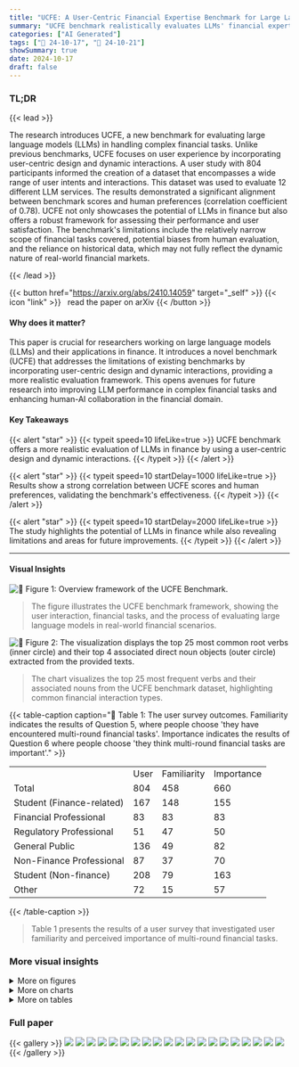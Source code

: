 ```yaml
---
title: "UCFE: A User-Centric Financial Expertise Benchmark for Large Language Models"
summary: "UCFE benchmark realistically evaluates LLMs' financial expertise via user-centric design and dynamic interactions, revealing performance gaps and highlighting the need for more robust, human-aligned m..."
categories: ["AI Generated"]
tags: ["🔖 24-10-17", "🤗 24-10-21"]
showSummary: true
date: 2024-10-17
draft: false
---
```


### TL;DR


{{< lead >}}

The research introduces UCFE, a new benchmark for evaluating large language models (LLMs) in handling complex financial tasks. Unlike previous benchmarks, UCFE focuses on user experience by incorporating user-centric design and dynamic interactions.  A user study with 804 participants informed the creation of a dataset that encompasses a wide range of user intents and interactions. This dataset was used to evaluate 12 different LLM services.  The results demonstrated a significant alignment between benchmark scores and human preferences (correlation coefficient of 0.78). UCFE not only showcases the potential of LLMs in finance but also offers a robust framework for assessing their performance and user satisfaction.  The benchmark's limitations include the relatively narrow scope of financial tasks covered, potential biases from human evaluation, and the reliance on historical data, which may not fully reflect the dynamic nature of real-world financial markets.

{{< /lead >}}


{{< button href="https://arxiv.org/abs/2410.14059" target="_self" >}}
{{< icon "link" >}} &nbsp; read the paper on arXiv
{{< /button >}}

#### Why does it matter?
This paper is crucial for researchers working on large language models (LLMs) and their applications in finance. It introduces a novel benchmark (UCFE) that addresses the limitations of existing benchmarks by incorporating user-centric design and dynamic interactions, providing a more realistic evaluation framework.  This opens avenues for future research into improving LLM performance in complex financial tasks and enhancing human-AI collaboration in the financial domain.
#### Key Takeaways

{{< alert "star" >}}
{{< typeit speed=10 lifeLike=true >}} UCFE benchmark offers a more realistic evaluation of LLMs in finance by using a user-centric design and dynamic interactions. {{< /typeit >}}
{{< /alert >}}

{{< alert "star" >}}
{{< typeit speed=10 startDelay=1000 lifeLike=true >}} Results show a strong correlation between UCFE scores and human preferences, validating the benchmark's effectiveness. {{< /typeit >}}
{{< /alert >}}

{{< alert "star" >}}
{{< typeit speed=10 startDelay=2000 lifeLike=true >}} The study highlights the potential of LLMs in finance while also revealing limitations and areas for future improvements. {{< /typeit >}}
{{< /alert >}}

------
#### Visual Insights



![](figures/figures_2_0.png "🔼 Figure 1: Overview framework of the UCFE Benchmark.")

> The figure illustrates the UCFE benchmark framework, showing the user interaction, financial tasks, and the process of evaluating large language models in real-world financial scenarios.





![](charts/charts_4_0.png "🔼 Figure 2: The visualization displays the top 25 most common root verbs (inner circle) and their top 4 associated direct noun objects (outer circle) extracted from the provided texts.")

> The chart visualizes the top 25 most frequent verbs and their associated nouns from the UCFE benchmark dataset, highlighting common financial interaction types.





{{< table-caption caption="🔽 Table 1: The user survey outcomes. Familiarity indicates the results of Question 5, where people choose 'they have encountered multi-round financial tasks'. Importance indicates the results of Question 6 where people choose 'they think multi-round financial tasks are important'." >}}
<table id='0' style='font-size:16px'><tr><td></td><td>User</td><td>Familiarity</td><td>Importance</td></tr><tr><td>Total</td><td>804</td><td>458</td><td>660</td></tr><tr><td>Student (Finance-related)</td><td>167</td><td>148</td><td>155</td></tr><tr><td>Financial Professional</td><td>83</td><td>83</td><td>83</td></tr><tr><td>Regulatory Professional</td><td>51</td><td>47</td><td>50</td></tr><tr><td>General Public</td><td>136</td><td>49</td><td>82</td></tr><tr><td>Non-Finance Professional</td><td>87</td><td>37</td><td>70</td></tr><tr><td>Student (Non-finance)</td><td>208</td><td>79</td><td>163</td></tr><tr><td>Other</td><td>72</td><td>15</td><td>57</td></tr></table>{{< /table-caption >}}

> Table 1 presents the results of a user survey that investigated user familiarity and perceived importance of multi-round financial tasks.



### More visual insights

<details>
<summary>More on figures
</summary>


![](figures/figures_7_0.png "🔼 Figure 4: The evaluation pipeline of the UCFE Benchmark involves the following steps: ① selecting the model and task, ② generating dialogues between the user and AI assistant via a user simulator, ③ creating evaluation prompts based on source information to assess model performance, ④ pairwise comparison of dialogue outputs by evaluators, aligned with human expert judgments, and ⑤ computing Elo scores based on win-loss outcomes.")

> The figure illustrates the five-stage evaluation pipeline of the UCFE benchmark, highlighting the roles of user simulator, LLM as AI assistant, evaluator, and human expert in assessing model performance.


![](figures/figures_8_0.png "🔼 Figure 4: The evaluation pipeline of the UCFE Benchmark involves the following steps: ① selecting the model and task, ② generating dialogues between the user and AI assistant via a user simulator, ③ creating evaluation prompts based on source information to assess model performance, ④ pairwise comparison of dialogue outputs by evaluators, aligned with human expert judgments, and ⑤ computing Elo scores based on win-loss outcomes.")

> The figure illustrates the five-step evaluation pipeline of the UCFE benchmark, showing the process from model and task selection to final Elo score computation.


![](figures/figures_15_0.png "🔼 Figure 4: The evaluation pipeline of the UCFE Benchmark involves the following steps: ① selecting the model and task, ② generating dialogues between the user and AI assistant via a user simulator, ③ creating evaluation prompts based on source information to assess model performance, ④ pairwise comparison of dialogue outputs by evaluators, aligned with human expert judgments, and ⑤ computing Elo scores based on win-loss outcomes.")

> The figure illustrates the five-stage evaluation pipeline of the UCFE benchmark, showing the process from selecting models and tasks to computing Elo scores based on human evaluations.


</details>



<details>
<summary>More on charts
</summary>


![](charts/charts_4_1.png "🔼 Figure 6: Comparison of average dialogue rounds and total tokens across different models in few shot tasks.")

> The chart displays the distribution of average dialogue rounds and total tokens used across different models in few-shot tasks of the UCFE benchmark.


![](charts/charts_7_0.png "🔼 Figure 5: Comparison of model performance on UCFE benchmark across three evaluators.")

> The radar chart visualizes and compares the overall performance of different LLMs across multiple evaluation criteria using three different evaluators.


![](charts/charts_8_0.png "🔼 Figure 6: Comparison of average dialogue rounds and total tokens across different models in few shot tasks.")

> The chart displays the average number of dialogue rounds and total tokens used across different large language models in few-shot tasks of the UCFE benchmark.


![](charts/charts_8_1.png "🔼 Figure 7: Correlation between human Elo scores and Claude-3.5-Sonnet Elo scores.")

> The chart displays the strong positive correlation between human expert evaluations and model performance as assessed by Claude-3.5-Sonnet.


![](charts/charts_8_2.png "🔼 Figure 5: Comparison of model performance on UCFE benchmark across three evaluators.")

> The chart displays a comparison of model performance on the UCFE benchmark across three different evaluators, showing the overall Elo scores for each model.


![](charts/charts_14_0.png "🔼 Figure 11: Geographical Distribution of Survey Respondents")

> The chart shows the geographical distribution of 804 survey respondents, with the majority from China (62.9%), followed by the USA (35.9%), and a small percentage from other regions (1.2%).


![](charts/charts_14_1.png "🔼 Figure 13: Results of whether preferring generation answers or predefined options from using EastMoney.")

> The chart displays the number of survey respondents who prefer generation answers, predefined options, or a mixture of both when completing financial tasks using EastMoney data.


![](charts/charts_14_2.png "🔼 Figure 12: Primary Source of Financial Information extracted from the survey")

> The bar chart displays the frequency of responses from survey participants regarding their primary sources of financial information.


![](charts/charts_15_0.png "🔼 Figure 14: Win counts heatmap for all tasks. The heatmap illustrates the total number of wins where the target model outperforms the base model across all head-to-head comparisons.")

> The heatmap in Figure 14 shows the number of times each target model outperformed a baseline model across various tasks in the UCFE benchmark.


</details>



<details>
<summary>More on tables
</summary>


{{< table-caption caption="🔽 Table 2: Overview of UCFE benchmark tasks, including task categories, sources, and target user groups." >}}
<table id='0' style='font-size:16px'><tr><td>Category</td><td>Task</td><td>Source</td><td>Target User Group</td></tr><tr><td>Few-shot</td><td>Analyst Simulation Asset Valuation Reporting Company Evaluation Reporting Corporate Operation Analysis Credit Risk Evaluation Financial Knowledge Consulting Financial Regulation Consulting Industry Report Summarization Insider Trading Detection Investment Strategy Evaluation Investment Strategy Optimization Newshare Evaluation Reporting Prospectus Risk Summarization</td><td>TCL Annual Report & Analyst Report EastMoney Analyst Report Analyst Report GPT-4 Generated Investopedial Securities Law2 EastMoney Securities Regulatory Commission3 Seeking Alpha4 Financestrategists5 Stock.us6 Prospectus & Inquiry Letter7</td><td>Senior Analyst Analyst Analyst Analyst Analyst General Public & Financial Professional General Public & Financial Professional & Regulatory Professional General Public & Financial Professional Regulatory Professional Analyst Analyst Analyst General Public & Financial Professional</td></tr><tr><td>Zero-shot</td><td>Stock Price Prediction Negative Information Detection Financial Indicator Calculation Financial Text Summarization</td><td>A-stock Statistics EastMoney CPA & CFA News Headlines</td><td>General Public & Financial Professional General Public & Financial Professional General Public & Financial Professional General Public & Financial Professional</td></tr></table>{{< /table-caption >}}

> Table 2 presents an overview of the UCFE benchmark's tasks, detailing their categories, data sources, and intended user groups.


{{< table-caption caption="🔽 Table 3: Summary of Task Types and Corresponding Number of Questions in the UCFE benchmark. Note that all tasks have 20 questions except that 'Analyst Simulation' has only 10 questions." >}}
<table id='3' style='font-size:16px'><tr><td>Task Type</td><td>Number of Tasks</td><td>Number of Questions</td></tr><tr><td>Zero-shot Tasks</td><td>4</td><td>80</td></tr><tr><td>Few-shot Tasks</td><td>13</td><td>250</td></tr><tr><td>Total</td><td>17</td><td>330</td></tr></table>{{< /table-caption >}}

> Table 3 summarizes the number of tasks and questions included in the UCFE benchmark, categorized by zero-shot and few-shot task types.


{{< table-caption caption="🔽 Table 4: Models evaluated in UCFE benchmark." >}}
<br><table id='10' style='font-size:16px'><tr><td>Model</td><td>Type</td></tr><tr><td>CFGPT2-7B 1(Li et al., 2023a)</td><td>Financial</td></tr><tr><td>GPT-4o</td><td>General</td></tr><tr><td>GPT-4o-mini</td><td>General</td></tr><tr><td>InternLM2.5-7B-Chat (Cai et al., 2024)</td><td>General</td></tr><tr><td>Llama-3.1-70B-Instruct (AI@Meta, 2024)</td><td>General</td></tr><tr><td>Llama-3.1-8B-Instruct</td><td>General</td></tr><tr><td>Llama3-XuanYuan3-70B-Chat (Zhang et al., 2023b)</td><td>Financial</td></tr><tr><td>Palmyra-Fin-70B-32k (team, 2024)</td><td>Financial</td></tr><tr><td>Qwen2.5-14B-Instruct (Team, 2024)</td><td>General</td></tr><tr><td>Tongyi-Finance-14B-Chat2</td><td>Financial</td></tr></table>{{< /table-caption >}}

> Table 4 lists the 11 large language models evaluated in the UCFE benchmark, specifying their type (general-purpose or financial).


{{< table-caption caption="🔽 Table 5: Model results in the UCFE benchmark. Red highlights the highest value, while Blue represents the second-highest value." >}}
<table id='2' style='font-size:16px'><tr><td>Model</td><td>Overall</td><td>Zero Shot</td><td>Few Shot</td><td>Win Counts</td></tr><tr><td>Tongyi-Finance-14B-Chat</td><td>1156.99</td><td>1007.52</td><td>1171.27</td><td>3614</td></tr><tr><td>CFGPT2-7B</td><td>1155.75</td><td>1125.33</td><td>1157.93</td><td>3972</td></tr><tr><td>Palmyra-Fin-70B-32k</td><td>1128.25</td><td>1028.18</td><td>1143.66</td><td>3634</td></tr><tr><td>GPT-4o</td><td>1117.68</td><td>979.85</td><td>1120.89</td><td>3040</td></tr><tr><td>Llama-3. 1-8B-Instruct</td><td>1046.87</td><td>1062.18</td><td>1051.32</td><td>3294</td></tr><tr><td>Internlm2.5-7b-chat</td><td>995.85</td><td>1009.78</td><td>1000.52</td><td>2964</td></tr><tr><td>Llama3-Xuan Yuan3-70B-Chat</td><td>913.48</td><td>934.51</td><td>911.59</td><td>2050</td></tr><tr><td>Llama-3. 1-70B-Instruct</td><td>912.26</td><td>986.77</td><td>906.80</td><td>2196</td></tr><tr><td>GPT-4o-mini</td><td>901.75</td><td>943.81</td><td>908.92</td><td>2326</td></tr><tr><td>Qwen2.5-14B-Instruct</td><td>855.82</td><td>974.27</td><td>840.05</td><td>1774</td></tr><tr><td>Qwen2.5-7B-Instruct</td><td>814.48</td><td>946.45</td><td>786.28</td><td>1312</td></tr></table>{{< /table-caption >}}

> Table 5 presents the overall, zero-shot, and few-shot performance results of various LLMs across different tasks in the UCFE benchmark, using Elo scores to rank them.


{{< table-caption caption="🔽 Table 2: Overview of UCFE benchmark tasks, including task categories, sources, and target user groups." >}}
<table id='9' style='font-size:14px'><tr><td>Test Prompt</td></tr><tr><td>Model Prompt:</td></tr><tr><td>You are providing a summary service for financial texts to help users extract key points from complex financial information.</td></tr><tr><td>The given financial text is: { information}</td></tr><tr><td>Your task is: {needs}.</td></tr></table>{{< /table-caption >}}

> Table 2 provides a statistical breakdown of the UCFE benchmark tasks, detailing their categories, data sources, and intended user groups.


</details>


### Full paper

{{< gallery >}}
<img src="paper_images/1.png" class="grid-w50 md:grid-w33 xl:grid-w25" />
<img src="paper_images/2.png" class="grid-w50 md:grid-w33 xl:grid-w25" />
<img src="paper_images/3.png" class="grid-w50 md:grid-w33 xl:grid-w25" />
<img src="paper_images/4.png" class="grid-w50 md:grid-w33 xl:grid-w25" />
<img src="paper_images/5.png" class="grid-w50 md:grid-w33 xl:grid-w25" />
<img src="paper_images/6.png" class="grid-w50 md:grid-w33 xl:grid-w25" />
<img src="paper_images/7.png" class="grid-w50 md:grid-w33 xl:grid-w25" />
<img src="paper_images/8.png" class="grid-w50 md:grid-w33 xl:grid-w25" />
<img src="paper_images/9.png" class="grid-w50 md:grid-w33 xl:grid-w25" />
<img src="paper_images/10.png" class="grid-w50 md:grid-w33 xl:grid-w25" />
<img src="paper_images/11.png" class="grid-w50 md:grid-w33 xl:grid-w25" />
<img src="paper_images/12.png" class="grid-w50 md:grid-w33 xl:grid-w25" />
<img src="paper_images/13.png" class="grid-w50 md:grid-w33 xl:grid-w25" />
<img src="paper_images/14.png" class="grid-w50 md:grid-w33 xl:grid-w25" />
<img src="paper_images/15.png" class="grid-w50 md:grid-w33 xl:grid-w25" />
<img src="paper_images/16.png" class="grid-w50 md:grid-w33 xl:grid-w25" />
<img src="paper_images/17.png" class="grid-w50 md:grid-w33 xl:grid-w25" />
<img src="paper_images/18.png" class="grid-w50 md:grid-w33 xl:grid-w25" />
<img src="paper_images/19.png" class="grid-w50 md:grid-w33 xl:grid-w25" />
<img src="paper_images/20.png" class="grid-w50 md:grid-w33 xl:grid-w25" />
{{< /gallery >}}